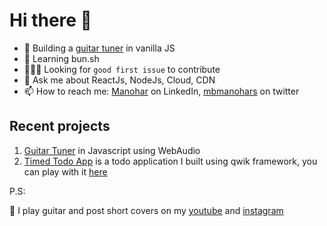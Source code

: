 # Hi there 👋 

- 🔭 Building a [guitar tuner](https://github.com/manohar27/guitar-tuner) in vanilla JS
- 🌱 Learning bun.sh 
- 🙋🏻‍♂️ Looking for `good first issue` to contribute
- 💬 Ask me about ReactJs, NodeJs, Cloud, CDN
- 📫 How to reach me: [Manohar](https://www.linkedin.com/in/manohar-srinivasa/) on LinkedIn, [mbmanohars](https://twitter.com/mbmanohars) on twitter


## Recent projects

1. [Guitar Tuner](https://github.com/manohar27/guitar-tuner) in Javascript using WebAudio
2. [Timed Todo App](https://github.com/manohar27/todo-app-qwik) is a todo application I built using qwik framework, you can play with it [here](https://todo-app-qwik.vercel.app/)

P.S:

🎸 I play guitar and post short covers on my [youtube](https://www.youtube.com/channel/UCwgOqApNzLbKXZYemKQZbOA) and [instagram](https://www.instagram.com/lateralus.xyz/)
